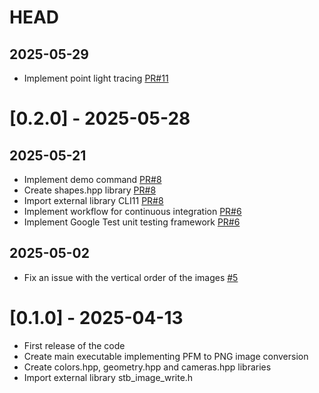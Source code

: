 # HEAD

## 2025-05-29
-  Implement point light tracing [PR#11](https://github.com/matteoilardi/Raytracer/pull/11)

#   [0.2.0] - 2025-05-28

## 2025-05-21
-   Implement demo command [PR#8](https://github.com/matteoilardi/Raytracer/pull/8)
-   Create shapes.hpp library [PR#8](https://github.com/matteoilardi/Raytracer/pull/8)
-   Import external library CLI11 [PR#8](https://github.com/matteoilardi/Raytracer/pull/8)
-   Implement workflow for continuous integration [PR#6](https://github.com/matteoilardi/Raytracer/pull/6)
-   Implement Google Test unit testing framework [PR#6](https://github.com/matteoilardi/Raytracer/pull/6)

## 2025-05-02
-   Fix an issue with the vertical order of the images [#5](https://github.com/matteoilardi/Raytracer/pull/5)


#   [0.1.0] - 2025-04-13
-   First release of the code
-   Create main executable implementing PFM to PNG image conversion
-   Create colors.hpp, geometry.hpp and cameras.hpp libraries
-   Import external library stb_image_write.h
